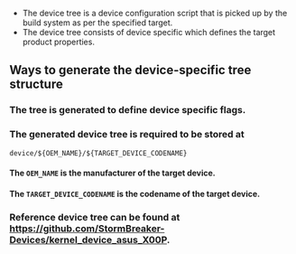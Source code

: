 * The device tree is a device configuration script that is picked up by the build system as per the specified target.
* The device tree consists of device specific which defines the target product properties.

## Ways to generate the device-specific tree structure

### The tree is generated to define device specific flags.
### The generated device tree is required to be stored at
    device/${OEM_NAME}/${TARGET_DEVICE_CODENAME}

#### The `OEM_NAME` is the manufacturer of the target device.
#### The `TARGET_DEVICE_CODENAME` is the codename of the target device.
### Reference device tree can be found at https://github.com/StormBreaker-Devices/kernel_device_asus_X00P.